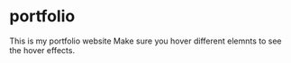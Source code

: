 # portfolio
This is my portfolio website
Make sure you hover different elemnts to see the hover effects.
